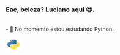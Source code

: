 ### Eae, beleza? Luciano aqui 😉.
<br>
- 🌱 No momemto estou estudando Python. 
<div style="display: inline_block"><br>
  <img align="center" alt="Rafa-Python" height="30" width="40" src="https://raw.githubusercontent.com/devicons/devicon/master/icons/python/python-original.svg"> 
</div>

